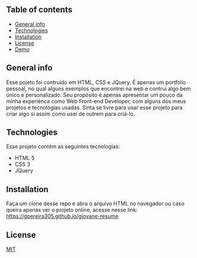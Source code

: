 ## Table of contents
* [General info](#general-info)
* [Technologies](#technologies)
* [Installation](#Installation)
* [License](#License)
* [Demo](#Demo)

## General info
Esse pojeto foi contruído  em HTML, CSS e JQuery.
É apenas um portfolio pessoal, no qual alguns exemplos que encontrei na web e contrui algo bem único e personalizado. Seu propósito é apenas apresentar um pouco da minha experiênca 
como Web Front-end Developer, com alguns dos meus projetos e tecnologias usadas.
Sinta se livre para usar esse projeto para criar algo si assim como usei de outrem para criá-lo.
	
## Technologies
Esse projeto contém as seguintes tecnologias:
* HTML 5
* CSS 3 
* JQuery
	
## Installation
Faça um clone desse repo e abra o arquivo HTML no navegador ou caso queira apenas ver o projeto online, acesse nesse link:  https://gpereira305.github.io/giovane-resume
 

## License
[MIT](https://choosealicense.com/licenses/mit/)


